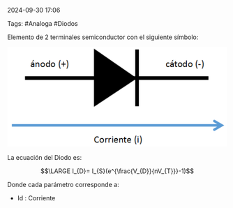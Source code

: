 2024-09-30 17:06

Tags: #Analoga #Diodos

Elemento de 2 terminales semiconductor con el siguiente símbolo:

![Esquema Del Diodo|300](Imagenes/EsquemaDiodo.png)

La ecuación del Diodo es:

$$\LARGE I_{D}= I_{S}(e^{\frac{V_{D}}{nV_{T}}}-1)$$

Donde cada parámetro corresponde a:
* Id : Corriente 
